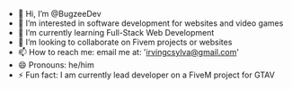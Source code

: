 - 👋 Hi, I’m @BugzeeDev
- 👀 I’m interested in software development for websites and video games
- 🌱 I’m currently learning Full-Stack Web Development
- 💞️ I’m looking to collaborate on Fivem projects or websites
- 📫 How to reach me: email me at: 'irvingcsylva@gmail.com'
- 😄 Pronouns: he/him
- ⚡ Fun fact: I am currently lead developer on a FiveM project for GTAV

<!---
BugzeeDev/BugzeeDev is a ✨ special ✨ repository because its `README.md` (this file) appears on your GitHub profile.
You can click the Preview link to take a look at your changes.
--->
